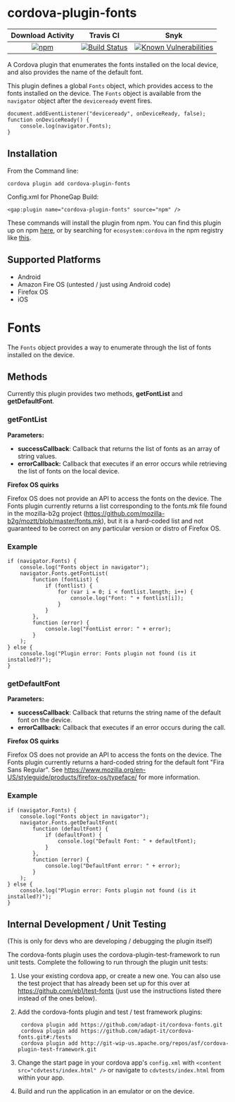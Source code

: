<!---
    Licensed to the Apache Software Foundation (ASF) under one
    or more contributor license agreements.  See the NOTICE file
    distributed with this work for additional information
    regarding copyright ownership.  The ASF licenses this file
    to you under the Apache License, Version 2.0 (the
    "License"); you may not use this file except in compliance
    with the License.  You may obtain a copy of the License at

      http://www.apache.org/licenses/LICENSE-2.0

    Unless required by applicable law or agreed to in writing,
    software distributed under the License is distributed on an
    "AS IS" BASIS, WITHOUT WARRANTIES OR CONDITIONS OF ANY
    KIND, either express or implied.  See the License for the
    specific language governing permissions and limitations
    under the License.
-->

# cordova-plugin-fonts

| Download Activity | Travis CI | Snyk |
|:-:|:-:|:-:|
| [![npm](https://img.shields.io/npm/dm/cordova-plugin-fonts.svg)](https://www.npmjs.com/package/cordova-plugin-fonts) | [![Build Status](https://travis-ci.org/adapt-it/cordova-fonts.svg?branch=master)](https://travis-ci.org/adapt-it/cordova-fonts) | [![Known Vulnerabilities](https://snyk.io/test/github/adapt-it/cordova-fonts/badge.svg)](https://snyk.io/test/github/adapt-it/cordova-fonts) |

A Cordova plugin that enumerates the fonts installed on the local device, and also provides the name of the default font.

This plugin defines a global `Fonts` object, which provides access to the fonts installed on the device. The `Fonts` object is available from the `navigator` object after the `deviceready` event fires.

    document.addEventListener("deviceready", onDeviceReady, false);
    function onDeviceReady() {
        console.log(navigator.Fonts);
    }

## Installation

From the Command line:

    cordova plugin add cordova-plugin-fonts

Config.xml for PhoneGap Build:

    <gap:plugin name="cordova-plugin-fonts" source="npm" />
    
These commands will install the plugin from npm. You can find this plugin up on npm [here](https://www.npmjs.com/package/cordova-plugin-fonts), or by searching for `ecosystem:cordova` in the npm registry like [this](https://www.npmjs.com/search?q=ecosystem%3Acordova). 


## Supported Platforms

- Android
- Amazon Fire OS (untested / just using Android code)
- Firefox OS
- iOS

# Fonts

The `Fonts` object provides a way to enumerate through the list of fonts installed on the device.

## Methods

Currently this plugin provides two methods, **getFontList** and **getDefaultFont**.

### getFontList

**Parameters:** 

- **successCallback**: Callback that returns the list of fonts as an array of string values.
- **errorCallback:** Callback that executes if an error occurs while retrieving the list of fonts on the local device.

**Firefox OS quirks**

Firefox OS does not provide an API to access the fonts on the device. The Fonts plugin currently returns a list corresponding to the fonts.mk file found in the mozilla-b2g project (https://github.com/mozilla-b2g/moztt/blob/master/fonts.mk), but it is a hard-coded list and not guaranteed to be correct on any particular version or distro of Firefox OS.
    
### Example

    if (navigator.Fonts) {
        console.log("Fonts object in navigator");
        navigator.Fonts.getFontList(
            function (fontList) {
                if (fontlist) {
                    for (var i = 0; i < fontlist.length; i++) {
                        console.log("Font: " + fontlist[i]);
                    }
                }
            },
            function (error) {
                console.log("FontList error: " + error);
            }
        );
    } else {
        console.log("Plugin error: Fonts plugin not found (is it installed?)");
    }

### getDefaultFont

**Parameters:** 

- **successCallback**: Callback that returns the string name of the default font on the device.
- **errorCallback:** Callback that executes if an error occurs during the call.

**Firefox OS quirks**

Firefox OS does not provide an API to access the fonts on the device. The Fonts plugin currently returns a hard-coded string for the default font "Fira Sans Regular". See https://www.mozilla.org/en-US/styleguide/products/firefox-os/typeface/ for more information.
    
### Example

    if (navigator.Fonts) {
        console.log("Fonts object in navigator");
        navigator.Fonts.getDefaultFont(
            function (defaultFont) {
                if (defaultFont) {
                    console.log("Default Font: " + defaultFont);
                }
            },
            function (error) {
                console.log("DefaultFont error: " + error);
            }
        );
    } else {
        console.log("Plugin error: Fonts plugin not found (is it installed?)");
    }

    
## Internal Development / Unit Testing

(This is only for devs who are developing / debugging the plugin itself)

The cordova-fonts plugin uses the cordova-plugin-test-framework to run unit tests. Complete the following to run through the plugin unit tests:

1. Use your existing cordova app, or create a new one. You can also use the test project that has already been set up for this over at https://github.com/eb1/test-fonts (just use the instructions listed there instead of the ones below).
2. Add the cordova-fonts plugin and test / test framework plugins:

        cordova plugin add https://github.com/adapt-it/cordova-fonts.git
        cordova plugin add https://github.com/adapt-it/cordova-fonts.git#:/tests
        cordova plugin add http://git-wip-us.apache.org/repos/asf/cordova-plugin-test-framework.git

3. Change the start page in your cordova app's `config.xml` with `<content src="cdvtests/index.html" />` or navigate to `cdvtests/index.html` from within your app.
4. Build and run the application in an emulator or on the device.
